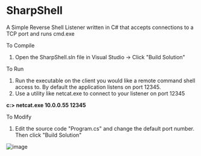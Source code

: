# SharpShell
A Simple Reverse Shell Listener written in C# that accepts connections to a TCP port and runs cmd.exe

To Compile
1. Open the SharpShell.sln file in Visual Studio -> Click "Build Solution"

To Run
1. Run the executable on the client you would like a remote command shell access to. By default the application listens on port 12345.
2. Use a utility like netcat.exe to connect to your listener on port 12345

**c:\> netcat.exe 10.0.0.55 12345**

To Modify
1. Edit the source code "Program.cs" and change the default port number. Then click "Build Solution"


![image](https://github.com/kpomeroy1979/SharpShell/assets/33209502/73fce603-9e24-46cd-92d5-963bd879c3cb)
